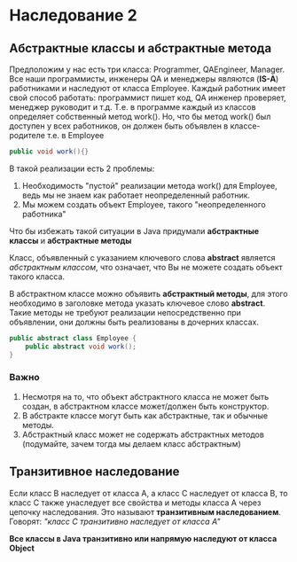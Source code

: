 # Наследование 2

## Абстрактные классы и абстрактные метода

Предположим у нас есть три класса: Programmer, QAEngineer, Manager. Все наши программисты, 
инженеры QA и менеджеры являются (**IS-A**) работниками и наследуют от класса Employee.
Каждый работник имеет свой способ работать: программист пишет код, QA инженер проверяет, 
менеджер руководит и т.д. Т.е. в программе каждый из классов определяет собственный метод work().
Но, что бы метод work() был доступен у всех работников, он должен быть объявлен в классе-родителе т.е. 
в Employee

~~~java
public void work(){}
~~~

В такой реализации есть 2 проблемы:

1. Необходимость "пустой" реализации метода work() для Employee, ведь мы не знаем как 
работает неопределенный работник.
2. Мы можем создать объект Employee, такого "неопределенного работника"

Что бы избежать такой ситуации в Java придумали **абстрактные классы** и **абстрактные методы**

Класс, объявленный с указанием ключевого слова **abstract** является *абстрактным классом*, что означает,
что Вы не можете создать объект такого класса.

В абстрактном классе можно объявить **абстрактный методы**, для этого необходимо в заголовке метода 
указать ключевое слово **abstract**. Такие методы не требуют реализации непосредственно при объявлении, 
они должны быть реализованы в дочерних классах.

~~~java
public abstract class Employee {
    public abstract void work(); 
}
~~~

### Важно
1. Несмотря на то, что объект абстрактного класса не может быть создан, в абстрактном классе может/должен 
быть конструктор.
2. В абстракте классе могут быть как абстрактные, так и обычные методы.
3. Абстрактный класс может не содержать абстрактных методов (подумайте, зачем тогда мы делаем класс абстрактным)


## Транзитивное наследование

Если класс B наследует от класса A, а класс C наследует от класса B, 
то класс C также унаследует все свойства и методы класса A через цепочку наследования. Это называют
**транзитивным наследованием**. Говорят: *"класс C транзитивно наследует от класса A"*

**Все классы в Java транзитивно или напрямую наследуют от класса Object**